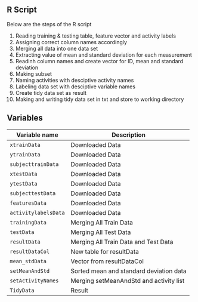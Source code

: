 ## R Script

Below are the steps of the R script

1. Reading training & testing table, feature vector and activity labels
2. Assigning correct column names accordingly
3. Merging all data into one data set
4. Extracting value of mean and standard deviation for each measurement
5. Readinh column names and create vector for ID, mean and standard deviation
6. Making subset
7. Naming activities with desciptive activity names
8. Labeling data set with desciptive variable names
9. Create tidy data set as result
10. Making and writing tidy data set in txt and store to working directory

## Variables

Variable name       | Description
--------------------|------------
`xtrainData`        | Downloaded Data
`ytrainData`        | Downloaded Data
`subjecttrainData`  | Downloaded Data
`xtestData`         | Downloaded Data
`ytestData`         | Downloaded Data
`subjecttestData`   | Downloaded Data
`featuresData`      | Downloaded Data
`activitylabelsData`| Downloaded Data
`trainingData`      | Merging All Train Data
`testData`          | Merging All Test Data
`resultData`        | Merging All Train Data and Test Data
`resultDataCol`     | New table for resultData
`mean_stdData`      | Vector from resultDataCol
`setMeanAndStd`     | Sorted mean and standard deviation data
`setActivityNames`  | Merging setMeanAndStd and activity list
`TidyData`          | Result